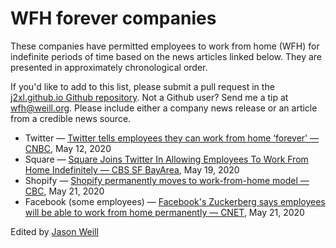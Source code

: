 # WFH forever companies

These companies have permitted employees to work from home (WFH) for indefinite
periods of time based on the news articles linked below. They are presented
in approximately chronological order.

If you'd like to add to this list, please submit a pull request in the
[j2xl.github.io Github repository](https://github.com/j2xl/j2xl.github.io).
Not a Github user? Send me a tip at [wfh@weill.org](mailto:wfh@weill.org).
Please include either a company news release or an article from a credible 
news source.

* Twitter — [Twitter tells employees they can work from home ‘forever' — CNBC](https://www.cnbc.com/2020/05/12/twitter-tells-employees-they-can-work-from-home-forever.html), May 12, 2020
* Square — [Square Joins Twitter In Allowing Employees To Work From Home Indefinitely
 — CBS SF BayArea](https://sanfrancisco.cbslocal.com/2020/05/19/square-wfh-work-from-home-indefinitely-coronavirus-covid-19/), May 19, 2020
* Shopify — [Shopify permanently moves to work-from-home model — CBC](https://www.cbc.ca/news/canada/ottawa/shopify-pandemic-staff-ottawa-1.5578614), May 21, 2020
* Facebook (some employees) — [Facebook's Zuckerberg says employees will be able to work from home permanently — CNET](https://www.cnet.com/news/facebooks-zuckerberg-says-employees-will-be-able-to-work-from-home-permanently/), May 21, 2020

Edited by [Jason Weill](http://weill.org)
